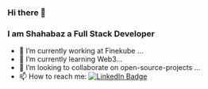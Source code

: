### Hi there 👋
### I am Shahabaz a Full Stack Developer

- 🔭 I’m currently working at Finekube ...
- 🌱 I’m currently learning Web3...
- 👯 I’m looking to collaborate on open-source-projects ...
- 📫 How to reach me:
[![LinkedIn Badge](https://img.shields.io/badge/LinkedIn-Profile-informational?style=flat&logo=linkedin&logoColor=white&color=0D76A8)](https://www.linkedin.com/in/shahabaz-kc-4ab5a5195/)

